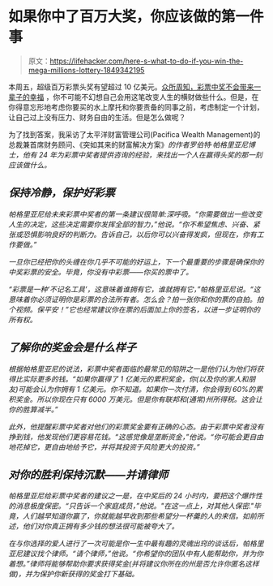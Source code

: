 # 如果你中了百万大奖，你应该做的第一件事

> 原文：<https://lifehacker.com/here-s-what-to-do-if-you-win-the-mega-millions-lottery-1849342195>

本周五，超级百万彩票头奖有望超过 10 亿美元。[众所周知，彩票中奖不会带来一辈子的幸福](https://lifehacker.com/can-winning-the-lottery-ever-make-you-happy-1835706785) ，你不可能不幻想自己会用这笔改变人生的横财做些什么。但是，在你得意忘形地考虑你要买的水上摩托和你要责备的同事之前，考虑制定一个计划，让自己过上没有压力、财务自由的生活。但是怎么做呢？



为了找到答案，我采访了太平洋财富管理公司(Pacifica Wealth Management)的总裁兼首席财务顾问、《突如其来的财富解决方案》[](https://www.suddenwealthsolution.com/)*的作者罗伯特·帕格里亚尼博士，他有 24 年为彩票中奖者提供咨询的经验，来找出一个人在赢得头奖的那一刻应该做什么。*

## *保持冷静，保护好彩票*

*帕格里亚尼给未来彩票中奖者的第一条建议很简单:深呼吸。“你需要做出一些改变人生的决定，这些决定需要你发挥全部的智力，”他说。“你不希望焦虑、兴奋、紧张或恐惧影响良好的判断力。告诉自己，以后你可以兴奋得发疯，但现在，你有工作要做。”*

*一旦你已经把你的头缠在你几乎不可能的好运上，下一个最重要的步骤是确保你的中奖彩票的安全。毕竟，*你*没有中彩票——你买的票中了。*

*“彩票是一种‘不记名工具’，这意味着谁拥有它，谁就拥有它，”帕格里亚尼说。“这意味着你必须证明你是彩票的合法所有者。怎么会？拍一张你和你的票的自拍。拍个视频。保平安！”它也经常建议你在票的后面加上你的签名，以进一步证明你的所有权。*

## *了解你的奖金会是什么样子*

*根据帕格里亚尼的说法，彩票中奖者面临的最常见的陷阱之一是他们认为他们将获得比实际更多的钱。“如果你赢得了 1 亿美元的累积奖金，你(以及你的家人和朋友)可能会认为你拥有 1 亿美元。你不知道。如果你一次付清，你会得到 60%的累积奖金。所以你现在只有 6000 万美元。但是你有联邦和(通常)州所得税。这会让你的胜算减半。”*

*此外，他提醒彩票中奖者对他们的彩票奖金要有正确的心态。由于彩票中奖者没有挣到钱，他发现他们更容易花钱。“这感觉像是垄断资金，”他说。“你可能会更自由地花掉它，更自由地给予它，并将其投资于风险更大的投资。”*

## *对你的胜利保持沉默——并请律师*

*帕格里亚尼给彩票中奖者的建议之一是，在中奖后的 24 小时内，要把这个爆炸性的消息极度保密。“只告诉一个家庭成员，”他说。"在这一点上，对其他人保密."毕竟，人们越早知道你赢了，你就能越早收到那些希望分一杯羹的人的来信。如前所述，他们对你真正拥有多少钱的想法很可能被夸大了。*

*在与你选择的爱人进行了一次可能是你一生中最有趣的灵魂出窍的谈话后，帕格里亚尼建议找个律师。“请个律师，”他说。“你希望你的团队中有人能帮助你，并为你着想。”律师将能够帮助你要求获得奖金(并将建议你所在的州是否允许你匿名这样做)，并为保护你新获得的奖金打下基础。*